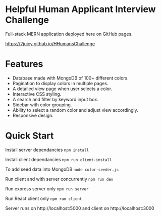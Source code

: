 # Helpful Human Applicant Interview Challenge

Full-stack MERN application deployed here on GitHub pages.

https://2juicy.github.io/HHumansChallenge

# Features

- Database made with MongoDB of 100+ different colors.
- Pagination to display colors in multiple pages.
- A detailed view page when user selects a color.
- Interactive CSS styling.
- A search and filter by keyword input box.
- Sidebar with color grouping.
- Ability to select a random color and adjust view accordingly.
- Responsive design.

# Quick Start

Install server dependancies `npm install`

Install client dependancies `npm run client-install`

To add seed data into MongoDB `node color-seeder.js`

Run client and with server concurrently `npm run dev`

Run express server only `npm run server`

Run React client only `npm run client`

Server runs on http://localhost:5000 and client on http://localhost:3000
